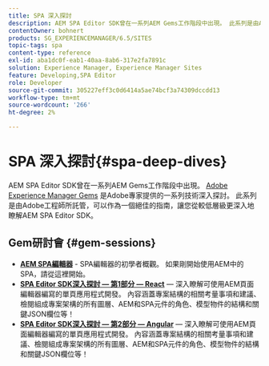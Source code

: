 ```yaml
---
title: SPA 深入探討
description: AEM SPA Editor SDK曾在一系列AEM Gems工作階段中出現。 此系列是由Adobe工程師託管，可以作為一個絕佳的指南，以便在由Adobe工程師託管的低層級對AEM SPA Editor SDK獲得更深入的瞭解。
contentOwner: bohnert
products: SG_EXPERIENCEMANAGER/6.5/SITES
topic-tags: spa
content-type: reference
exl-id: aba1dc0f-eab1-40aa-8ab6-317e2fa7891c
solution: Experience Manager, Experience Manager Sites
feature: Developing,SPA Editor
role: Developer
source-git-commit: 305227eff3c0d6414a5ae74bcf3a74309dccdd13
workflow-type: tm+mt
source-wordcount: '266'
ht-degree: 2%

---
```


# SPA 深入探討{#spa-deep-dives}

AEM SPA Editor SDK曾在一系列AEM Gems工作階段中出現。 [Adobe Experience Manager Gems](https://helpx.adobe.com/experience-manager/kt/eseminars/gems/aem-index.html) 是Adobe專家提供的一系列技術深入探討。 此系列是由Adobe工程師所託管，可以作為一個絕佳的指南，讓您從較低層級更深入地瞭解AEM SPA Editor SDK。

## Gem研討會 {#gem-sessions}

* **[AEM SPA編輯器](https://helpx.adobe.com/experience-manager/kt/eseminars/gems/aem-spa-editor.html)** - SPA編輯器的初學者概觀。 如果剛開始使用AEM中的SPA，請從這裡開始。
* **[SPA Editor SDK深入探討 — 第1部分 — React](https://helpx.adobe.com/experience-manager/kt/eseminars/gems/SPA-Editor-SDK-Deep-Dive-React.html)**  — 深入瞭解可使用AEM頁面編輯器編寫的單頁應用程式開發。 內容涵蓋專案結構的相關考量事項和建議、檢閱組成專案架構的所有圖層、AEM和SPA元件的角色、模型物件的結構和關鍵JSON欄位等！
* **[SPA Editor SDK深入探討 — 第2部分 — Angular](https://helpx.adobe.com/experience-manager/kt/eseminars/gems/SPA-Editor-SDK-Deep-Dive-Angular.html)**  — 深入瞭解可使用AEM頁面編輯器編寫的單頁應用程式開發。 內容涵蓋專案結構的相關考量事項和建議、檢閱組成專案架構的所有圖層、AEM和SPA元件的角色、模型物件的結構和關鍵JSON欄位等！
